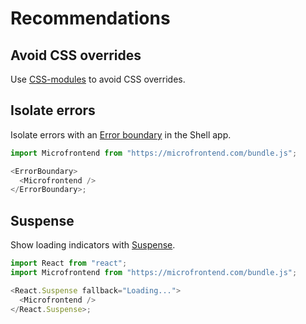# Recommendations

## Avoid CSS overrides

Use [CSS-modules](https://vitejs.dev/guide/features#css-modules) to avoid CSS overrides.

## Isolate errors

Isolate errors with an [Error boundary](https://react.dev/reference/react/Component#catching-rendering-errors-with-an-error-boundary) in the Shell app.

```js
import Microfrontend from "https://microfrontend.com/bundle.js";

<ErrorBoundary>
  <Microfrontend />
</ErrorBoundary>;
```

## Suspense

Show loading indicators with [Suspense](https://react.dev/reference/react/Suspense).

```js
import React from "react";
import Microfrontend from "https://microfrontend.com/bundle.js";

<React.Suspense fallback="Loading...">
  <Microfrontend />
</React.Suspense>;
```
